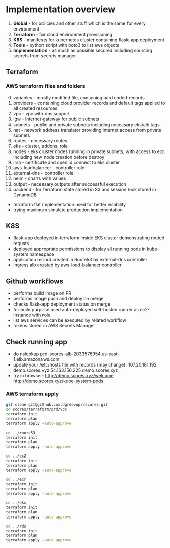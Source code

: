 # Implementation overview

1. **Global** - for policies and other stuff which is the same for every environment
2. **Terraform** - for cloud environment provisioning
3. **K8S** - manifests for kubernetes cluster containing flask-app deployment
4. **Tools** - python script with boto3 to list aws objects
5. **Implementation** -  as much as possible secured including sourcing secrets from secrets manager

## Terraform

### AWS terraform files and folders

0. variables - mostly modified file, containing hard coded records
1. providers - containing cloud provider records and default tags applied to all created resources
2. vpc - vpc with dns support
3. igw - internet gateway for public subnets
4. subnets - public and private subnets including necessary eks/alb tags
5. nat - network address translator providing internet access from private subnets
6. routes - necessary routes
7. eks - cluster, addons, role
8. nodes - eks cluster nodes running in private subnets, with access to ecr, including new node creation before destroy
9. irsa - certificate and open id connect to eks cluster
10. aws-loadbalancer - controller role
11. external-dns - controller role
12. helm - charts with values
13. output - necessary outputs after successful execution
14. backend - for terraform state stored in S3 and session lock stored in DynamoDB

* terraform flat implementation used for better visability
* trying maximum simulate production implementation

## K8S

- flask-app deployed in terraform inside EKS cluster demonstrating routed requsts
- deployed appropriate permissions to display all running pods in kube-system namespace
- application record created in Route53 by external-dns controller
- ingress alb created by aws-load-balancer controller


## Github workflows

- performs build image on PR
- performs image push and deploy on merge
- checks flask-app deployment status on merge
- for build purpose used auto-deployed self-hosted runner as ec2-instance with role
- list aws services can be executed by related workflow
- tokens stored in AWS Secrets Manager

## Check running app

- do nslookup prd-scores-alb-2033576954.us-east-1.elb.amazonaws.com
- update your /etc/hosts file with records (may change):
    107.20.181.192 demo.scores.xyz
    54.163.156.225 demo.scores.xyz
- try in browser:
    http://demo.scores.xyz/welcome
    http://demo.scores.xyz/kube-system-pods

### AWS terraform apply

```sh
git clone git@github.com:dgrdevops/scores.git
cd scores/terraform/prd/vpc
terraform init
terraform plan
terraform apply -auto-approve

cd ../route53
terraform init
terraform plan
terraform apply -auto-approve

cd ../ec2
terraform init
terraform plan
terraform apply -auto-approve

cd ../ecr
terraform init
terraform plan
terraform apply -auto-approve

cd ../eks
terraform init
terraform plan
terraform apply -auto-approve

cd ../rds
terraform init
terraform plan
terraform apply -auto-approve
```
